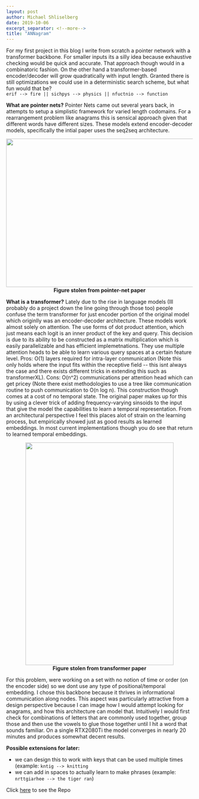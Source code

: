 ```yaml
---
layout: post
author: Michael Shliselberg
date: 2019-10-06
excerpt_separator: <!--more-->
title: "ANNagram"
---
```


For my first project in this blog I write from scratch a pointer network with a transformer backbone. For smaller inputs its a silly idea because exhaustive checking would be quick and accurate. That approach though would in a combinatoric fashion. On the other hand a transformer-based encoder/decoder will grow quadratically with input length. Granted there is still optimizations we could use in a deterministic search scheme, but what fun would that be?   
`erif --> fire || sichpys --> physics || nfuctnio --> function`  

<!--more-->

**What are pointer nets?** Pointer Nets came out several years back, in attempts to setup a simplistic framework for varied length codomains. For a rearrangement problem like anagrams this is sensical approach given that different words have different sizes. These models extend encoder-decoder models, specifically the intial paper uses the seq2seq architecture.

<p align="center">
  <img src="../images/ANNagram/pointer_net.png" width="600px" height="400px">
  <br><b>Figure stolen from pointer-net paper</b>
</p>

**What is a transformer?** Lately due to the rise in language models (Ill probably do a project down the line going through those too) people confuse the term transformer for just encoder portion of the original model which originlly was an encoder-decoder architecture. These models work almost solely on attention. The use forms of dot product attention, which just means each logit is an inner product of the key and query. This decision is due to its ability to be constructed as a matrix multiplication which is easily parallelizable and has efficient implemetnations. They use multiple attention heads to be able to learn various query spaces at a certain feature level. Pros: O(1) layers required for intra-layer communication (Note this only holds where the input fits within the receptive field -- this isnt always the case and there exists different tricks in extending this such as transformerXL). Cons: O(n^2) communications per attention head which can get pricey (Note there exist methodologies to use a tree like communication routine to push communication to O(n log n). This construction though comes at a cost of no temporal state. The original paper makes up for this by using a clever trick of adding frequency-varying sinsoids to the input that give the model the capabilities to learn a temporal representation. From an architectural perspective I feel this places alot of strain on the learning process, but empirically showed just as good results as learned embeddings. In most current implementations though you do see that return to learned temporal embeddings. 

<p align="center">
  <img src="../images/ANNagram/transformer.png" width="400px" height="600px">
  <br><b>Figure stolen from transformer paper</b>
</p>  

For this problem, were working on a set with no notion of time or order (on the encoder side) so we dont use any type of positional/temporal embedding. I chose this backbone because it thrives in informational communication along nodes. This aspect was particularly attractive from a design perspective because I can image how I would attempt looking for anagrams, and how this architecture can model that. Intuitively I would first check for combinations of letters that are commonly used together, group those and then use the vowels to glue those together until I hit a word that sounds familiar. On a single RTX2080Ti the model converges in nearly 20 minutes and produces somewhat decent results.  

**Possible extensions for later:** 
- we can design this to work with keys that can be used multiple times (example: `kntig --> knitting`
- we can add in spaces to actually learn to make phrases (example: `nrttgiarhee --> the tiger ran`)  
  
Click [here](https://github.com/mshlis/ANNagram) to see the Repo